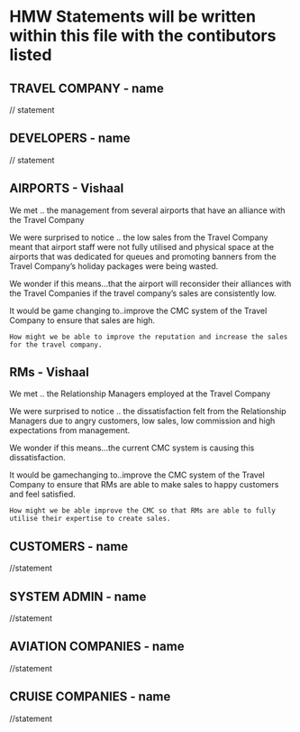 # HMW Statements will be written within this file with the contibutors listed

## TRAVEL COMPANY - name 

  // statement 

## DEVELOPERS - name

  // statement

## AIRPORTS - Vishaal 
  
  We met .. the management from several airports that have an alliance with the Travel Company

  We were surprised to notice .. the low sales from the Travel Company meant that airport staff were not fully utilised and physical space at the airports that was dedicated for queues and promoting banners from the Travel Company’s holiday packages were being wasted. 

  We wonder if this means…that the airport will reconsider their alliances with the Travel Companies if the travel company’s sales are consistently low. 

  It would be game changing to..improve the CMC system of the Travel Company to ensure that sales are high. 

    How might we be able to improve the reputation and increase the sales for the travel company. 

## RMs - Vishaal

   We met .. the Relationship Managers employed at the Travel Company
    
   We were surprised to notice .. the dissatisfaction felt from the Relationship Managers due to angry customers, low sales, low commission and high expectations from management.
 
   We wonder if this means…the current CMC system is causing this dissatisfaction. 

   It would be gamechanging to..improve the CMC system of the Travel Company to ensure that RMs are able to make sales to happy customers and feel satisfied. 

    How might we be able improve the CMC so that RMs are able to fully utilise their expertise to create sales. 

## CUSTOMERS - name

  //statement

## SYSTEM ADMIN - name
  
  //statement

## AVIATION COMPANIES - name

  //statement

## CRUISE COMPANIES - name

  //statement
